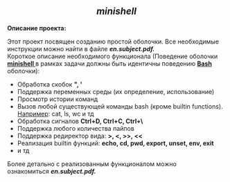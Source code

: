 <h2 style="font-style:italic; text-align:center"><strong>minishell</strong></h2>

<p><strong>Описание проекта:</strong></p>

<p>Этот проект посвящен созданию простой оболочки. Все необходимые инструкции можно найти в файле <em><strong>en.subject.pdf.</strong></em><br />
Короткое описание необходимого функционала (Поведение оболочки <strong><u>minishell </u></strong>в рамках задачи должны быть идентичны поведению <strong><u>Bash </u></strong>оболочки):</p>

<ul>
	<li>Обработка скобок <strong>&quot;, &#39;</strong></li>
	<li>Поддержка переменных среды (их определение, использование)</li>
	<li>Просмотр истории команд</li>
	<li>Вызов любой существующей команды bash (кроме builtin functions). <u>Например</u>:&nbsp;cat, ls, wc и тд</li>
	<li>Обработка сигналов <strong>Ctrl+D, Ctrl+C, Ctrl+\</strong></li>
	<li>Поддержка любого количества пайпов</li>
	<li>Поддержка редиректор вида: <strong>&gt;, &lt;, &gt;&gt;, &lt;&lt;</strong></li>
	<li>Реализация builtin функций: <strong>echo, cd, pwd, export, unset, env, exit</strong></li>
	<li>и тд</li>
</ul>

<p>Более детально с реализованным функционалом можно ознакомиться&nbsp;<em><strong>en.subject.pdf.</strong></em></p>
